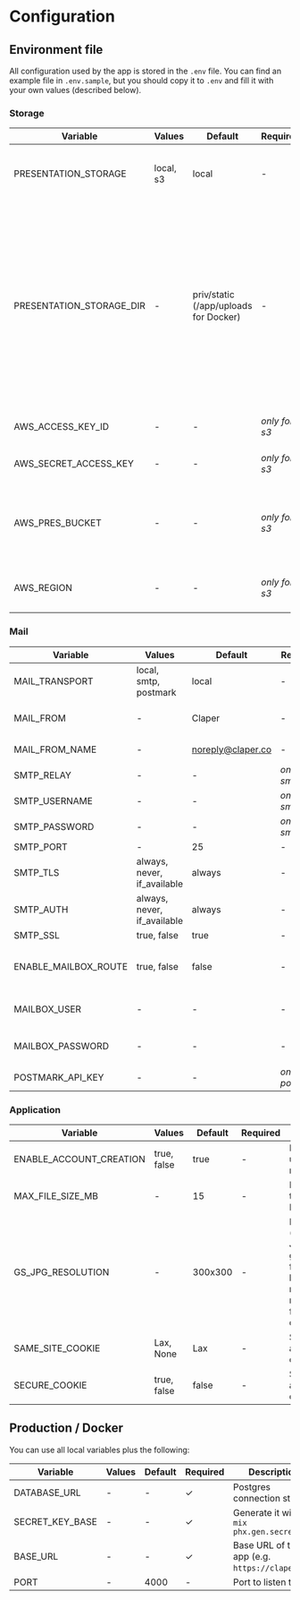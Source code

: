 # Configuration

## Environment file

All configuration used by the app is stored in the `.env` file. You can find an example file in `.env.sample`, but you should copy it to `.env` and fill it with your own values (described below).

### Storage

| Variable                 | Values    | Default                               | Required      | Description                                                                                                                                                                                          |
| ------------------------ | --------- | ------------------------------------- | ------------- | ---------------------------------------------------------------------------------------------------------------------------------------------------------------------------------------------------- |
| PRESENTATION_STORAGE     | local, s3 | local                                 | -             | Define where the presentation files will be stored                                                                                                                                                   |
| PRESENTATION_STORAGE_DIR | -         | priv/static (/app/uploads for Docker) | -             | If `local` storage is used, this is the directory where the presentation files will be stored. Compile-time config, so you need to recompile the app if you change it (or rebuild the Docker image). |
| AWS_ACCESS_KEY_ID        | -         | -                                     | _only for s3_ | Your AWS Access Key ID                                                                                                                                                                               |
| AWS_SECRET_ACCESS_KEY    | -         | -                                     | _only for s3_ | Your AWS Secret Access Key                                                                                                                                                                           |
| AWS_PRES_BUCKET          | -         | -                                     | _only for s3_ | The name of the bucket where the presentation files will be stored                                                                                                                                   |
| AWS_REGION               | -         | -                                     | _only for s3_ | The region where the bucket is located                                                                                                                                                               |

### Mail

| Variable             | Values                      | Default           | Required            | Description                                            |
| -------------------- | --------------------------- | ----------------- | ------------------- | ------------------------------------------------------ |
| MAIL_TRANSPORT       | local, smtp, postmark       | local             | -                   | Define how the emails will be sent                     |
| MAIL_FROM            | -                           | Claper            | -                   | Email address used to send emails                      |
| MAIL_FROM_NAME       | -                           | noreply@claper.co | -                   | Name used to send emails                               |
| SMTP_RELAY           | -                           | -                 | _only for smtp_     | SMTP relay server                                      |
| SMTP_USERNAME        | -                           | -                 | _only for smtp_     | SMTP username                                          |
| SMTP_PASSWORD        | -                           | -                 | _only for smtp_     | SMTP password                                          |
| SMTP_PORT            | -                           | 25                | -                   | SMTP port                                              |
| SMTP_TLS             | always, never, if_available | always            | -                   | SMTP TLS                                               |
| SMTP_AUTH            | always, never, if_available | always            | -                   | SMTP Auth                                              |
| SMTP_SSL             | true, false                 | true              | -                   | SMTP SSL                                               |
| ENABLE_MAILBOX_ROUTE | true, false                 | false             | -                   | Enable/disable route to local mailbox (`/dev/mailbox`) |
| MAILBOX_USER         | -                           | -                 | -                   | Basic auth user for mailbox route                      |
| MAILBOX_PASSWORD     | -                           | -                 | -                   | Basic auth password for mailbox route                  |
| POSTMARK_API_KEY     | -                           | -                 | _only for postmark_ | Postmark API key                                       |

### Application

| Variable                | Values      | Default | Required | Description                                                                                             |
| ----------------------- | ----------- | ------- | -------- | ------------------------------------------------------------------------------------------------------- |
| ENABLE_ACCOUNT_CREATION | true, false | true    | -        | Enable/disable user registration                                                                        |
| MAX_FILE_SIZE_MB        | -           | 15      | -        | Max file size to upload in MB                                                                           |
| GS_JPG_RESOLUTION       | -           | 300x300 | -        | Resolution (DPI) of the JPG generated from PDF, higher resolution means bigger files but better quality |
| SAME_SITE_COOKIE        | Lax, None   | Lax     | -        | SameSite attribute for cookies                                                                          |
| SECURE_COOKIE           | true, false | false   | -        | Secure attribute for cookies                                                                            |

## Production / Docker

You can use all local variables plus the following:

| Variable        | Values | Default | Required | Description                                    |
| --------------- | ------ | ------- | -------- | ---------------------------------------------- |
| DATABASE_URL    | -      | -       | ✓        | Postgres connection string                     |
| SECRET_KEY_BASE | -      | -       | ✓        | Generate it with `mix phx.gen.secret`          |
| BASE_URL        | -      | -       | ✓        | Base URL of the app (e.g. `https://claper.co`) |
| PORT            | -      | 4000    | -        | Port to listen to                              |

